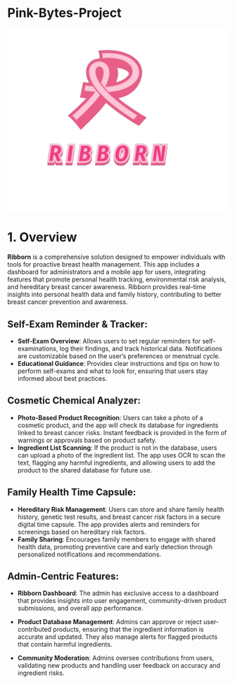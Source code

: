 # Pink-Bytes-Project

![alt text](https://github.com/BechiriElbatoul/Pink-Bytes-Project/blob/main/logo.png)

# 1. Overview
**Ribborn** is a comprehensive solution designed to empower individuals with tools for proactive breast health management. This app includes a dashboard for administrators and a mobile app for users, integrating features that promote personal health tracking, environmental risk analysis, and hereditary breast cancer awareness. Ribborn provides real-time insights into personal health data and family history, contributing to better breast cancer prevention and awareness.

## Self-Exam Reminder & Tracker:
- **Self-Exam Overview**: Allows users to set regular reminders for self-examinations, log their findings, and track historical data. Notifications are customizable based on the user’s preferences or menstrual cycle.
- **Educational Guidance**: Provides clear instructions and tips on how to perform self-exams and what to look for, ensuring that users stay informed about best practices.

## Cosmetic Chemical Analyzer:
- **Photo-Based Product Recognition**: Users can take a photo of a cosmetic product, and the app will check its database for ingredients linked to breast cancer risks. Instant feedback is provided in the form of warnings or approvals based on product safety.
- **Ingredient List Scanning**: If the product is not in the database, users can upload a photo of the ingredient list. The app uses OCR to scan the text, flagging any harmful ingredients, and allowing users to add the product to the shared database for future use.

## Family Health Time Capsule:
- **Hereditary Risk Management**: Users can store and share family health history, genetic test results, and breast cancer risk factors in a secure digital time capsule. The app provides alerts and reminders for screenings based on hereditary risk factors.
- **Family Sharing**: Encourages family members to engage with shared health data, promoting preventive care and early detection through personalized notifications and recommendations.

## Admin-Centric Features:

- **Ribborn Dashboard**: The admin has exclusive access to a dashboard that provides insights into user engagement, community-driven product submissions, and overall app performance.
  
- **Product Database Management**: Admins can approve or reject user-contributed products, ensuring that the ingredient information is accurate and updated. They also manage alerts for flagged products that contain harmful ingredients.

- **Community Moderation**: Admins oversee contributions from users, validating new products and handling user feedback on accuracy and ingredient risks.
